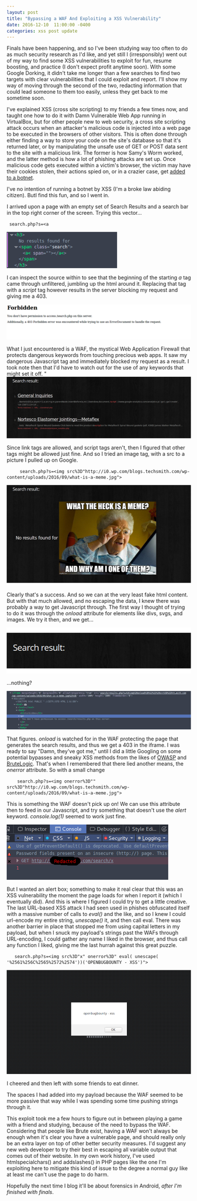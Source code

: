 ```yaml
---
layout: post
title: "Bypassing a WAF And Exploiting a XSS Vulnerability"
date: 2016-12-10  11:00:00 -0400
categories: xss post update
---
```


<p>Finals have been happening, and so I've been studying way too often to do as much security research as I'd like, and yet still I (irresponsibly) went out of my way to find some XSS vulnerabilities to exploit for fun, resume boosting, and practice (I don't expect profit anytime soon). With some Google Dorking, it didn't take me longer than a few searches to find two targets with clear vulnerabilities that I could exploit and report. I'll show my way of moving through the second of the two, redacting information that could lead someone to them too easily, unless they get back to me sometime soon.</p>

<p> I've explained XSS (cross site scripting) to my friends a few times now, and taught one how to do it with Damn Vulnerable Web App running in VirtualBox, but for other people new to web security, a cross site scripting attack occurs when an attacker's malicious code is injected into a web page to be executed in the browsers of other visitors. This is often done through either finding a way to store your code on the site's database so that it's returned later, or by manipulating the unsafe use of GET or POST data sent to the site with a malicious link. The former is how Samy's Worm worked, and the latter method is how a lot of phishing attacks are set up. Once malicious code gets executed within a victim's browser, the victim may have their cookies stolen, their actions spied on, or in a crazier case, get <a href="https://www.chmag.in/articles/techgyan/javascript-botnets/">added to a botnet</a>.</p>

<p>I've no intention of running a botnet by XSS (I'm a broke law abiding citizen). ButI find this fun, and so I went in.</p>

<p>I arrived upon a page with an empty set of Search Results and a search bar in the top right corner of the screen. Trying this vector...</p>

	 search.php?s=<a

<img src="/pics/a-tag-jumbled.png">


<p>I can inspect the source within to see that the beginning of the starting <i>a</i> tag came through unfiltered, jumbling up the html around it. Replacing that tag with a <i>script</i> tag however results in the server blocking my request and giving me a 403.</p>

<img src="/pics/403-Forbidden-Page.png">

<p> What I just encountered is a WAF, the mystical Web Application Firewall that protects dangerous keywords from touching precious web apps. It saw my dangerous Javascript tag and immediately blocked my request as a result. I took note then that I'd have to watch out for the use of any keywords that might set it off. "<script" isn't allowed, but the word "script" alone is.</p>

<img src="/pics/search-result-A.png">

<p>Since link tags are allowed, and script tags aren't, then I figured that other tags might be allowed just fine. And so I tried an image tag, with a src to a picture I pulled up on Google.</p>

		 search.php?s=<img src%3D"http://i0.wp.com/blogs.techsmith.com/wp-content/uploads/2016/09/what-is-a-meme.jpg">

<img src="/pics/Meme-Injection.png">

<p>Clearly that's a success. And so we can at the very least fake html content. But with that much allowed, and no escaping the data, I knew there was probably a way to get Javascript through. The first way I thought of trying to do it was through the <i>onload</i> attribute for elements like divs, svgs, and images. We try it then, and we get...</p>

<img src="/pics/No-Result.png">

<p>...nothing?</p>

<img src="/pics/403-iframe.png">

<p>That figures. <i>onload</i> is watched for in the WAF protecting the page that generates the search results, and thus we get a 403 in the iframe. I was ready to say "Damn, they've got me," until I did a little Googling on some potential bypasses and sneaky XSS methods from the likes of <a href="https://www.owasp.org/index.php/XSS_Filter_Evasion_Cheat_Sheet">OWASP</a> and <a href="http://brutelogic.com.br/blog/">BruteLogic</a>. That's when I remembered that there lied another means, the <i>onerror</i> attribute. So with a small change</p>

		search.php?s=<img onerror%3D"" src%3D"http://i0.wp.com/blogs.techsmith.com/wp-content/uploads/2016/09/what-is-a-meme.jpg">

<p>This is something the WAF doesn't pick up on! We can use this attribute then to feed in our Javascript, and try something that doesn't use the <i>alert</i> keyword. <i>console.log(1)</i> seemed to work just fine.</p>

<img src="/pics/console-log.png">

<p>But I wanted an alert box; something to make it real clear that this was an XSS vulnerability the moment the page loads for when I report it (which I eventually did). And this is where I figured I could try to get a little creative. The last URL-based XSS attack I had seen used in phishes obfuscated itself with a massive number of calls to <i>eval()</i> and the like, and so I knew I could url-encode my entire string, <i>unescape()</i> it, and then call eval. There was another barrier in place that stopped me from using capital letters in my payload, but when I snuck my payload's strings past the WAFs through URL-encoding, I could gather any name I liked in the browser, and thus call any function I liked, giving me the last hurrah against this great puzzle.</p>

	   search.php?s=<img src%3D"x" onerror%3D" eval( unescape( '%2561%256C%2565%2572%2574'))('OPENBUGBOUNTY - XSS')">

<img src="/pics/XSS-success.png">

<p>I cheered and then left with some friends to eat dinner.</p>

<p>The spaces I had added into my payload because the WAF seemed to be more passive that way while I was spending some time pushing strings through it.</p>

<p>This exploit took me a few hours to figure out in between playing a game with a friend and studying, because of the need to bypass the WAF. Considering that people like Brute exist, having a WAF won't always be enough when it's clear you have a vulnerable page, and should really only be an extra layer on top of other better security measures. I'd suggest any new web developer to try their best in escaping all variable output that comes out of their website. In my own work history, I've used htmlspecialchars() and addslashes() in PHP pages like the one I'm exploiting here to mitigate this kind of issue to the degree a normal guy like at least me can't use the page to do harm.</p> 

<p>Hopefully the next time I blog it'll be about forensics in Android, <i>after I'm finished with finals</i>.</p>